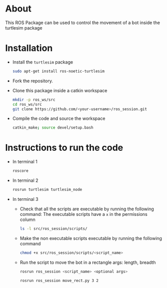 # About

This ROS Package can be used to control the movement of a bot inside the turtlesim package

# Installation

- Install the `turtlesim` package

    ```bash
    sudo apt-get install ros-noetic-turtlesim
    ```

- Fork the repository.
- Clone this package inside a catkin workspace

    ```bash
    mkdir -p ros_ws/src 
    cd ros_ws/src
    git clone https://github.com/<your-username>/ros_session.git
    ```

- Compile the code and source the workspace

    ```bash
    catkin_make; source devel/setup.bash
    ```

# Instructions to run the code

- In terminal 1

    ```bash
    roscore
    ```

- In terminal 2

    ```bash
    rosrun turtlesim turtlesim_node
    ```

- In terminal 3
    
    - Check that all the scripts are executable by running the following command:
    The executable scripts have a `x` in the permissions column

        ```bash
        ls -l src/ros_session/scripts/
        ```

    - Make the non executable scripts executable by running the following command
    
        ```bash
        chmod +x src/ros_session/scripts/<script_name>
        ```
    
    - Run the script to move the bot in a rectangle args: length, breadth

        ```bash
        rosrun ros_session <script_name> <optional args>
        ```
        ```
        rosrun ros_session move_rect.py 3 2
        ```
